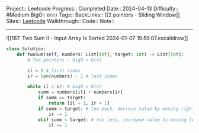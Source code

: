 Project:: Leetcode
Progress:: Completed
Date:: 2024-04-13
Difficulty:: #Medium
BigO:: `O(n)`
Tags:: 
BackLinks:: [[2 pointers - Sliding Window]]
Sites:: [Leetcode](https://leetcode.com/problems/two-sum-ii-input-array-is-sorted/submissions/)
Walkthrough:: 
Code:: 
Note:: 

---

![[167. Two Sum II - Input Array Is Sorted 2024-01-07 19.59.07.excalidraw]]

```python
class Solution:
    def twoSum(self, numbers: List[int], target: int) -> List[int]:
        # Two pointers : bigO = O(n)

        il = 0 # first index
        ir = len(numbers) - 1 # last index

        while il < ir: # bigO = O(n)
            summ = numbers[il] + numbers[ir]
            if summ == target:
                return [il + 1, ir + 1]
            if summ > target: # too much, decrese value by moving right ind to left
                ir -= 1
            elif summ < target: # too less, increase value by moving left ind to right
                il += 1
```